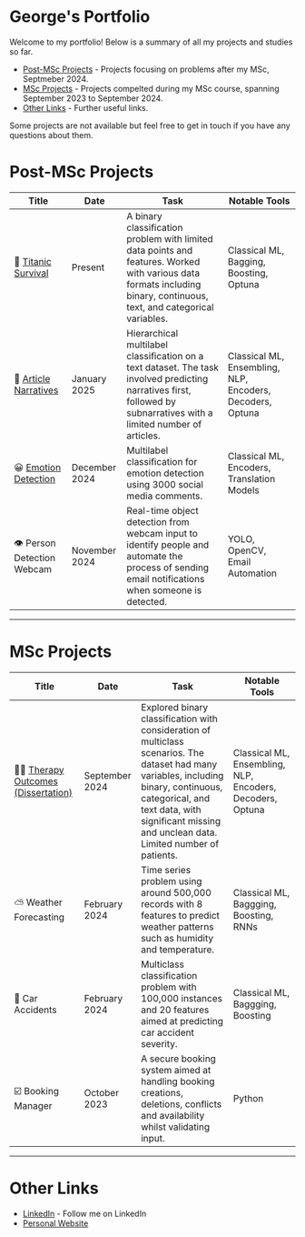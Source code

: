 # George's Portfolio

Welcome to my portfolio! Below is a summary of all my projects and studies so far. 

- [Post-MSc Projects](#post-msc-projects) - Projects focusing on problems after my MSc, Septmeber 2024.
- [MSc Projects](#msc-projects) - Projects compelted during my MSc course, spanning September 2023 to September 2024.
- [Other Links](#other-links) - Further useful links.

Some projects are not available but feel free to get in touch if you have any questions about them.

# Post-MSc Projects

| Title | Date | Task | Notable Tools | 
|---|---|---|---|
| 🚢 [Titanic Survival](https://github.com/georgesnape01/titanic-survival) | Present | A binary classification problem with limited data points and features. Worked with various data formats including binary, continuous, text, and categorical variables. | Classical ML, Bagging, Boosting, Optuna |
| 📰 [Article Narratives](https://github.com/georgesnape01/article-narratives) | January 2025 | Hierarchical multilabel classification on a text dataset. The task involved predicting narratives first, followed by subnarratives with a limited number of articles. | Classical ML, Ensembling, NLP, Encoders, Decoders, Optuna |
| 😀 [Emotion Detection](https://github.com/georgesnape01/emotion-detection) | December 2024 | Multilabel classification for emotion detection using 3000 social media comments. | Classical ML, Encoders, Translation Models |
| 👁 Person Detection Webcam | November 2024 | Real-time object detection from webcam input to identify people and automate the process of sending email notifications when someone is detected. | YOLO, OpenCV, Email Automation |

***

# MSc Projects

| Title | Date | Task | Notable Tools | 
|---|---|---|---|
| 🧑‍🦲 [Therapy Outcomes (Dissertation)](https://github.com/georgesnape01/therapy-outcomes) | September 2024 | Explored binary classification with consideration of multiclass scenarios. The dataset had many variables, including binary, continuous, categorical, and text data, with significant missing and unclean data. Limited number of patients. | Classical ML, Ensembling, NLP, Encoders, Decoders, Optuna |
| ⛅ Weather Forecasting | February 2024 | Time series problem using around 500,000 records with 8 features to predict weather patterns such as humidity and temperature. | Classical ML, Baggging, Boosting, RNNs |
| 🚗 Car Accidents | February 2024 | Multiclass classification problem with 100,000 instances and 20 features aimed at predicting car accident severity. | Classical ML, Baggging, Boosting |
| ☑️ Booking Manager | October 2023 | A secure booking system aimed at handling booking creations, deletions, conflicts and availability whilst validating input. | Python |

***

# Other Links

- [LinkedIn](https://www.linkedin.com/in/george-a-snape/) - Follow me on LinkedIn
- [Personal Website](https://georgesnape01.github.io./portfolio-website)
